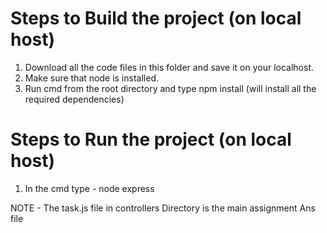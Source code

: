 # Steps to Build the project (on local host) #
1. Download all the code files in this folder and save it on your localhost.
2. Make sure that node is installed.
3. Run cmd from the root directory and type npm install (will install all the required dependencies)

# Steps to Run the project (on local host) #
1. In the cmd type - node express

NOTE - The task.js file in controllers Directory is the main assignment Ans file
